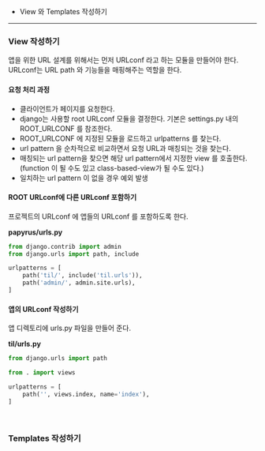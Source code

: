 * View 와 Templates 작성하기 

<hr>


### View  작성하기 

앱을 위한 URL 설계를 위해서는 먼저 URLconf 라고 하는 모듈을 만들어야 한다. 
URLconf는 URL path 와 기능들을 매핑해주는 역할을 한다. 

#### 요청 처리 과정 
* 클라이언트가 페이지를 요청한다. 
* django는 사용할 root URLconf 모듈을 결정한다. 기본은 settings.py 내의 ROOT_URLCONF 를 참조한다. 
* ROOT_URLCONF 에 지정된 모듈을 로드하고 urlpatterns 를 찾는다. 
* url pattern 을 순차적으로 비교하면서 요청 URL과 매칭되는 것을 찾는다. 
* 매칭되는 url pattern을 찾으면 해당 url pattern에서 지정한 view 를 호출한다. 
(function 이 될 수도 있고 class-based-view가 될 수도 있다.)
* 일치하는 url pattern 이 없을 경우 예외 발생 

#### ROOT URLconf에 다른 URLconf 포함하기 
프로젝트의 URLconf 에 앱들의 URLconf 를 포함하도록 한다. 

**papyrus/urls.py**

```python
from django.contrib import admin
from django.urls import path, include

urlpatterns = [
    path('til/', include('til.urls')),
    path('admin/', admin.site.urls),
]
```

#### 앱의 URLconf 작성하기 

앱 디렉토리에 urls.py 파일을 만들어 준다. 

**til/urls.py**

```python
from django.urls import path

from . import views

urlpatterns = [
    path('', views.index, name='index'),
]
```

<br>


### Templates 작성하기 









